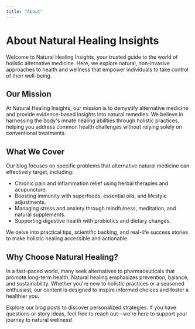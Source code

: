 ```yaml
---
title: "About"
---
```


# About Natural Healing Insights

Welcome to Natural Healing Insights, your trusted guide to the world of holistic alternative medicine. Here, we explore natural, non-invasive approaches to health and wellness that empower individuals to take control of their well-being.

## Our Mission
At Natural Healing Insights, our mission is to demystify alternative medicine and provide evidence-based insights into natural remedies. We believe in harnessing the body's innate healing abilities through holistic practices, helping you address common health challenges without relying solely on conventional treatments.

## What We Cover
Our blog focuses on specific problems that alternative natural medicine can effectively target, including:
- Chronic pain and inflammation relief using herbal therapies and acupuncture.
- Boosting immunity with superfoods, essential oils, and lifestyle adjustments.
- Managing stress and anxiety through mindfulness, meditation, and natural supplements.
- Supporting digestive health with probiotics and dietary changes.

We delve into practical tips, scientific backing, and real-life success stories to make holistic healing accessible and actionable.

## Why Choose Natural Healing?
In a fast-paced world, many seek alternatives to pharmaceuticals that promote long-term health. Natural healing emphasizes prevention, balance, and sustainability. Whether you're new to holistic practices or a seasoned enthusiast, our content is designed to inspire informed choices and foster a healthier you.

Explore our blog posts to discover personalized strategies. If you have questions or story ideas, feel free to reach out—we're here to support your journey to natural wellness!